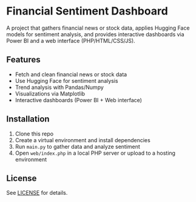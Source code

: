 # Financial Sentiment Dashboard

A project that gathers financial news or stock data, applies Hugging Face models for sentiment analysis, and provides interactive dashboards via Power BI and a web interface (PHP/HTML/CSS/JS).

## Features
- Fetch and clean financial news or stock data
- Use Hugging Face for sentiment analysis
- Trend analysis with Pandas/Numpy
- Visualizations via Matplotlib
- Interactive dashboards (Power BI + Web interface)

## Installation
1. Clone this repo
2. Create a virtual environment and install dependencies
3. Run `main.py` to gather data and analyze sentiment
4. Open `web/index.php` in a local PHP server or upload to a hosting environment

## License
See [LICENSE](LICENSE) for details.
